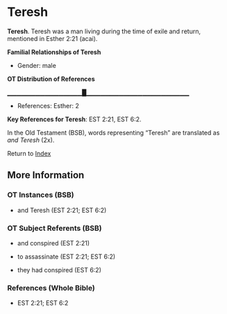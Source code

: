 # Teresh
**Teresh**. 
Teresh was a man living during the time of exile and return, mentioned in Esther 2:21 (acai). 




**Familial Relationships of Teresh**


* Gender: male


**OT Distribution of References**

▁▁▁▁▁▁▁▁▁▁▁▁▁▁▁▁█▁▁▁▁▁▁▁▁▁▁▁▁▁▁▁▁▁▁▁▁▁▁
* References: Esther: 2



**Key References for Teresh**: 
EST 2:21, EST 6:2. 


In the Old Testament (BSB), words representing “Teresh” are translated as 
*and Teresh* (2x). 




Return to [Index](00-Index.md)

## More Information

### OT Instances (BSB)

* and Teresh (EST 2:21; EST 6:2)



### OT Subject Referents (BSB)

* and conspired (EST 2:21)

* to assassinate (EST 2:21; EST 6:2)

* they had conspired (EST 6:2)



### References (Whole Bible)

* EST 2:21; EST 6:2



